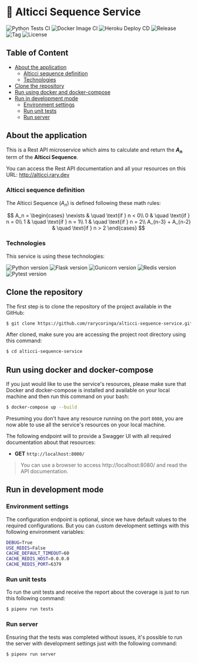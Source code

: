 # 🧮 Alticci Sequence Service
![Python Tests CI](https://img.shields.io/github/workflow/status/rarycoringa/alticci-sequence-service/Python%20Tests%20CI?label=tests&logo=pytest&logoColor=white)
![Docker Image CI](https://img.shields.io/github/workflow/status/rarycoringa/alticci-sequence-service/Docker%20Image%20CI?label=docker&logo=docker&logoColor=white)
![Heroku Deploy CD](https://img.shields.io/github/workflow/status/rarycoringa/alticci-sequence-service/Heroku%20Deploy%20CD?label=heroku&logo=heroku&logoColor=white)
![Release](https://img.shields.io/github/v/release/rarycoringa/alticci-sequence-service?include_prereleases)
![Tag](https://img.shields.io/github/v/tag/rarycoringa/alticci-sequence-service?include_prereleases)
![License](https://img.shields.io/github/license/rarycoringa/alticci-sequence-service)

## Table of Content

- [About the application](#about-the-application)
  - [Alticci sequence definition](#alticci-sequence-definition)
  - [Technologies](#technologies)
- [Clone the repository](#clone-the-repository)
- [Run using docker and docker-compose](#run-using-docker-and-docker-compose)
- [Run in development mode](#run-in-development-mode)
  - [Environment settings](#environment-settings)
  - [Run unit tests](#run-unit-tests)
  - [Run server](#run-server)


## About the application

This is a Rest API microservice which aims to calculate and return the **$A_n$** term of the **Alticci Sequence**.

You can access the Rest API documentation and all your resources on this URL: http://alticci.rary.dev

### Alticci sequence definition

The Alticci Sequence ($A_n$) is defined following these math rules:

$$
A_n =
  \begin{cases}
    \nexists           & \quad \text{if } n < 0\\
    0                  & \quad \text{if } n = 0\\
    1                  & \quad \text{if } n = 1\\
    1                  & \quad \text{if } n = 2\\
    A_{n-3} + A_{n-2}  & \quad \text{if } n > 2
  \end{cases}
$$

### Technologies

This service is using these technologies:

![Python version](https://img.shields.io/github/pipenv/locked/python-version/rarycoringa/alticci-sequence-service?color=lightgray&label=Python&logo=python&logoColor=white)
![Flask version](https://img.shields.io/github/pipenv/locked/dependency-version/rarycoringa/alticci-sequence-service/flask?color=lightgray&label=Flask&logo=flask&logoColor=white)
![Gunicorn version](https://img.shields.io/github/pipenv/locked/dependency-version/rarycoringa/alticci-sequence-service/gunicorn?color=lightgray&label=Gunicorn&logo=gunicorn&logoColor=white)
![Redis version](https://img.shields.io/github/pipenv/locked/dependency-version/rarycoringa/alticci-sequence-service/redis?color=lightgray&label=Redis&logo=redis&logoColor=white)
![Pytest version](https://img.shields.io/github/pipenv/locked/dependency-version/rarycoringa/alticci-sequence-service/dev/pytest?color=lightgray&label=Pytest&logo=pytest&logoColor=white)

## Clone the repository

The first step is to clone the repository of the project available in the GitHub:

```bash
$ git clone https://github.com/rarycoringa/alticci-sequence-service.git
```

After cloned, make sure you are accessing the project root directory using this command:

```bash
$ cd alticci-sequence-service
```

## Run using docker and docker-compose

If you just would like to use the service's resources, please make sure that Docker and docker-compose is installed and available on your local machine and then run this command on your bash:

```bash
$ docker-compose up --build
```

Presuming you don't have any resource running on the port `8080`, you are now able to use all the service's resources on your local machine.

The following endpoint will to provide a Swagger UI with all required documentation about that resources:

- **GET** `http://localhost:8000/`

> You can use a browser to access http://localhost:8080/ and read the API documentation.

## Run in development mode

### Environment settings

The configuration endpoint is optional, since we have default values to the required configurations. But you can custom development settings with this following environment variables:

```bash
DEBUG=True
USE_REDIS=False
CACHE_DEFAULT_TIMEOUT=60
CACHE_REDIS_HOST=0.0.0.0
CACHE_REDIS_PORT=6379

```

### Run unit tests

To run the unit tests and receive the report about the coverage is just to run this following command:

```bash
$ pipenv run tests
```

### Run server

Ensuring that the tests was completed without issues, it's possible to run the server with development settings just with the following command:

```bash
$ pipenv run server
```
